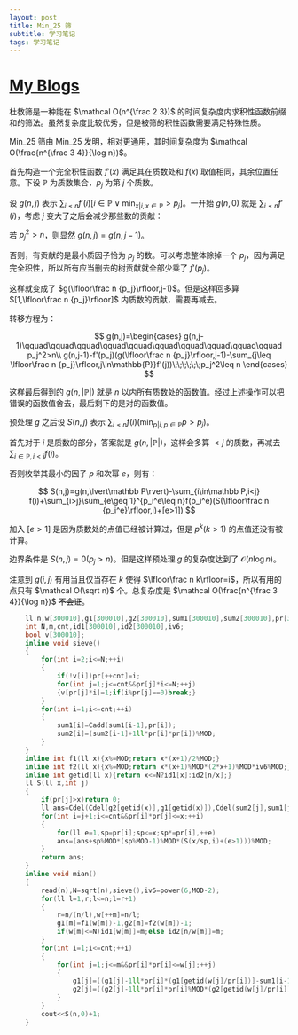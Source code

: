 ```yaml
---
layout: post
title: Min_25 筛
subtitle: 学习笔记
tags: 学习笔记
---
```


# [My Blogs](https://www.cnblogs.com/WrongAnswer90/p/18136096)

杜教筛是一种能在 $\mathcal O(n^{\frac 2 3})$ 的时间复杂度内求积性函数前缀和的筛法。虽然复杂度比较优秀，但是被筛的积性函数需要满足特殊性质。

Min_25 筛由 Min_25 发明，相对更通用，其时间复杂度为 $\mathcal O(\frac{n^{\frac 3 4}}{\log n})$。

首先构造一个完全积性函数 $f'(x)$ 满足其在质数处和 $f(x)$ 取值相同，其余位置任意。下设 $\mathbb{P}$ 为质数集合，$p_j$ 为第 $j$ 个质数。

设 $g(n,j)$ 表示 $\sum_{i\leq n}f'(i)[i\in \mathbb{P}\lor\min_{x\vert i,x\in\mathbb{P}}>p_j]$。一开始 $g(n,0)$ 就是 $\sum_{i\leq n}f'(i)$，考虑 $j$ 变大了之后会减少那些数的贡献：

若 $p_j^2>n$，则显然 $g(n,j)=g(n,j-1)$。

否则，有贡献的是最小质因子恰为 $p_j$ 的数。可以考虑整体除掉一个 $p_j$，因为满足完全积性，所以所有应当删去的树贡献就全部少乘了 $f'(p_j)$。

这样就变成了 $g(\lfloor\frac n {p_j}\rfloor,j-1)$。但是这样回多算 $[1,\lfloor\frac n {p_j}\rfloor]$ 内质数的贡献，需要再减去。

转移方程为：

$$
g(n,j)=\begin{cases}
g(n,j-1)\qquad\qquad\qquad\qquad\qquad\qquad\qquad\qquad\qquad\qquad p_j^2>n\\
g(n,j-1)-f'(p_j)(g(\lfloor\frac n {p_j}\rfloor,j-1)-\sum_{j\leq \lfloor\frac n {p_j}\rfloor,j\in\mathbb{P}}f'(j))\;\;\;\;\;\;p_j^2\leq n
\end{cases}
$$

这样最后得到的 $g(n,\lvert\mathbb P\rvert)$ 就是 $n$ 以内所有质数处的函数值。经过上述操作可以把错误的函数值舍去，最后剩下的是对的函数值。

预处理 $g$ 之后设 $S(n,j)$ 表示 $\sum_{i\leq n}f(i)(\min_{p\vert i,p\in \mathbb P}p>p_j)$。

首先对于 $i$ 是质数的部分，答案就是 $g(n,\lvert\mathbb P\rvert)$，这样会多算 $<j$ 的质数，再减去 $\sum_{i\in\mathbb P,i<j} f(i)$。

否则枚举其最小的因子 $p$ 和次幂 $e$，则有：

$$
S(n,j)=g(n,\lvert\mathbb P\rvert)-\sum_{i\in\mathbb P,i<j} f(i)+\sum_{i>j}\sum_{e\geq 1}^{p_i^e\leq n}f(p_i^e)(S(\lfloor\frac n {p_i^e}\rfloor,i)+[e>1])
$$

加入 $[e>1]$ 是因为质数处的点值已经被计算过，但是 $p^k(k>1)$ 的点值还没有被计算。

边界条件是 $S(n,j)=0(p_j>n)$。但是这样预处理 $g$ 的复杂度达到了 $\mathcal O(n\log n)$。

注意到 $g(i,j)$ 有用当且仅当存在 $k$ 使得 $\lfloor\frac n k\rfloor=i$，所以有用的点只有 $\mathcal O(\sqrt n)$ 个。总复杂度是 $\mathcal O(\frac{n^{\frac 3 4}}{\log n})$ ~~不会证~~。

```cpp
	ll n,w[300010],g1[300010],g2[300010],sum1[300010],sum2[300010],pr[300010];
	int N,m,cnt,id1[300010],id2[300010],iv6;
	bool v[300010];
	inline void sieve()
	{
		for(int i=2;i<=N;++i)
		{
			if(!v[i])pr[++cnt]=i;
			for(int j=1;j<=cnt&&pr[j]*i<=N;++j)
			{v[pr[j]*i]=1;if(i%pr[j]==0)break;}
		}
		for(int i=1;i<=cnt;++i)
		{
			sum1[i]=Cadd(sum1[i-1],pr[i]);
			sum2[i]=(sum2[i-1]+1ll*pr[i]*pr[i])%MOD;
		}
	}
	inline int f1(ll x){x%=MOD;return x*(x+1)/2%MOD;}
	inline int f2(ll x){x%=MOD;return x*(x+1)%MOD*(2*x+1)%MOD*iv6%MOD;}
	inline int getid(ll x){return x<=N?id1[x]:id2[n/x];}
	ll S(ll x,int j)
	{
		if(pr[j]>x)return 0;
		ll ans=Cdel(Cdel(g2[getid(x)],g1[getid(x)]),Cdel(sum2[j],sum1[j]));
		for(int i=j+1;i<=cnt&&pr[i]*pr[j]<=x;++i)
		{
			for(ll e=1,sp=pr[i];sp<=x;sp*=pr[i],++e)
			ans=(ans+sp%MOD*(sp%MOD-1)%MOD*(S(x/sp,i)+(e>1)))%MOD;
		}
		return ans;
	}
	inline void mian()
	{
		read(n),N=sqrt(n),sieve(),iv6=power(6,MOD-2);
		for(ll l=1,r;l<=n;l=r+1)
		{
			r=n/(n/l),w[++m]=n/l;
			g1[m]=f1(w[m])-1,g2[m]=f2(w[m])-1;
			if(w[m]<=N)id1[w[m]]=m;else id2[n/w[m]]=m;
		}
		for(int i=1;i<=cnt;++i)
		{
			for(int j=1;j<=m&&pr[i]*pr[i]<=w[j];++j)
			{
				g1[j]=((g1[j]-1ll*pr[i]*(g1[getid(w[j]/pr[i])]-sum1[i-1]))%MOD+MOD)%MOD;
				g2[j]=((g2[j]-1ll*pr[i]*pr[i]%MOD*(g2[getid(w[j]/pr[i])]-sum2[i-1]))%MOD+MOD)%MOD;
			}
		}
		cout<<S(n,0)+1;
	}
```